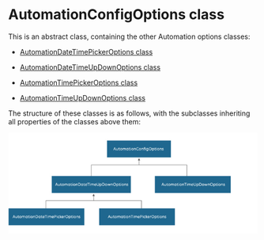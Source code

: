 # AutomationConfigOptions class

This is an abstract class, containing the other Automation options classes:

- [AutomationDateTimePickerOptions class](AutomationDateTimePickerOptions_class.md)

- [AutomationDateTimeUpDownOptions class](AutomationDateTimeUpDownOptions_class.md)

- [AutomationTimePickerOptions class](AutomationTimePickerOptions_class.md)

- [AutomationTimeUpDownOptions class](AutomationTimeUpDownOptions_class.md)

The structure of these classes is as follows, with the subclasses inheriting all properties of the classes above them:

![](../../images/AutomationUIConfigOptions_diagram.jpg)


